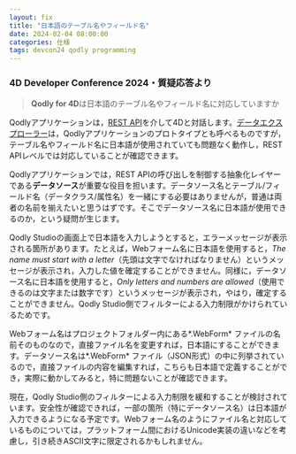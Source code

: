 ```yaml
---
layout: fix
title: "日本語のテーブル名やフィールド名"
date: 2024-02-04 08:00:00
categories: 仕様
tags: devcon24 qodly programming
---
```


### 4D Developer Conference 2024・質疑応答より

> **Qodly for 4D**は日本語のテーブル名やフィールド名に対応していますか

Qodlyアプリケーションは，[REST API](https://developer.4d.com/docs/ja/REST/gettingStarted)を介して4Dと対話します。[データエクスプローラー](https://developer.4d.com/docs/ja/Admin/dataExplorer)は，Qodlyアプリケーションのプロトタイプとも呼べるものですが，テーブル名やフィールド名に日本語が使用されていても問題なく動作し，REST APIレベルでは対応していることが確認できます。

Qodlyアプリケーションでは，REST APIの呼び出しを制御する抽象化レイヤーである**データソース**が重要な役目を担います。データソース名とテーブル/フィールド名（データクラス/属性名）を一緒にする必要はありませんが，普通は両者の名前を揃えたいと思うはずです。そこでデータソース名に日本語が使用できるのか，という疑問が生じます。

Qodly Studioの画面上で日本語を入力しようとすると，エラーメッセージが表示される箇所があります。たとえば，Webフォーム名に日本語を使用すると，*The name must start with a letter*（先頭は文字でなければなりません）というメッセージが表示され，入力した値を確定することができません。同様に，データソース名に日本語を使用すると，*Only letters and numbers are allowed*（使用できるのは文字または数字です）というメッセージが表示され，やはり，確定することができません。Qodly Studio側でフィルターによる入力制限がかけられているためです。

Webフォーム名はプロジェクトフォルダー内にある*.WebForm* ファイルの名前そのものなので，直接ファイル名を変更すれば，日本語にすることができます。データソース名は*.WebForm* ファイル（JSON形式）の中に列挙されているので，直接ファイルの内容を編集すれば，こちらも日本語で定義することができ，実際に動かしてみると，特に問題ないことが確認できます。

現在，Qodly Studio側のフィルターによる入力制限を緩和することが検討されています。安全性が確認できれば，一部の箇所（特にデータソース名）は日本語が入力できるようになる予定です。Webフォーム名のようにファイル名と対応しているものについては，プラットフォーム間におけるUnicode実装の違いなどを考慮し，引き続きASCII文字に限定されるかもしれません。
